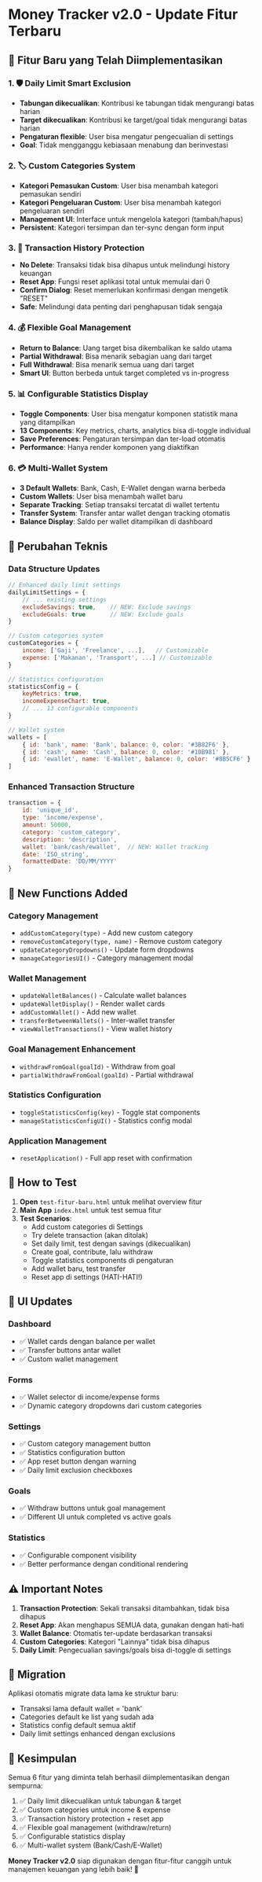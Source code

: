 # Money Tracker v2.0 - Update Fitur Terbaru

## 🎉 Fitur Baru yang Telah Diimplementasikan

### 1. 🛡️ Daily Limit Smart Exclusion
- **Tabungan dikecualikan**: Kontribusi ke tabungan tidak mengurangi batas harian
- **Target dikecualikan**: Kontribusi ke target/goal tidak mengurangi batas harian  
- **Pengaturan flexible**: User bisa mengatur pengecualian di settings
- **Goal**: Tidak mengganggu kebiasaan menabung dan berinvestasi

### 2. 🏷️ Custom Categories System
- **Kategori Pemasukan Custom**: User bisa menambah kategori pemasukan sendiri
- **Kategori Pengeluaran Custom**: User bisa menambah kategori pengeluaran sendiri
- **Management UI**: Interface untuk mengelola kategori (tambah/hapus)
- **Persistent**: Kategori tersimpan dan ter-sync dengan form input

### 3. 🔐 Transaction History Protection  
- **No Delete**: Transaksi tidak bisa dihapus untuk melindungi history keuangan
- **Reset App**: Fungsi reset aplikasi total untuk memulai dari 0
- **Confirm Dialog**: Reset memerlukan konfirmasi dengan mengetik "RESET"
- **Safe**: Melindungi data penting dari penghapusan tidak sengaja

### 4. 💰 Flexible Goal Management
- **Return to Balance**: Uang target bisa dikembalikan ke saldo utama
- **Partial Withdrawal**: Bisa menarik sebagian uang dari target
- **Full Withdrawal**: Bisa menarik semua uang dari target
- **Smart UI**: Button berbeda untuk target completed vs in-progress

### 5. 📊 Configurable Statistics Display
- **Toggle Components**: User bisa mengatur komponen statistik mana yang ditampilkan
- **13 Components**: Key metrics, charts, analytics bisa di-toggle individual
- **Save Preferences**: Pengaturan tersimpan dan ter-load otomatis
- **Performance**: Hanya render komponen yang diaktifkan

### 6. 💳 Multi-Wallet System
- **3 Default Wallets**: Bank, Cash, E-Wallet dengan warna berbeda
- **Custom Wallets**: User bisa menambah wallet baru
- **Separate Tracking**: Setiap transaksi tercatat di wallet tertentu
- **Transfer System**: Transfer antar wallet dengan tracking otomatis
- **Balance Display**: Saldo per wallet ditampilkan di dashboard

## 🔧 Perubahan Teknis

### Data Structure Updates
```javascript
// Enhanced daily limit settings
dailyLimitSettings = {
    // ... existing settings
    excludeSavings: true,    // NEW: Exclude savings
    excludeGoals: true       // NEW: Exclude goals
}

// Custom categories system  
customCategories = {
    income: ['Gaji', 'Freelance', ...],   // Customizable
    expense: ['Makanan', 'Transport', ...] // Customizable
}

// Statistics configuration
statisticsConfig = {
    keyMetrics: true,
    incomeExpenseChart: true,
    // ... 13 configurable components
}

// Wallet system
wallets = [
    { id: 'bank', name: 'Bank', balance: 0, color: '#3B82F6' },
    { id: 'cash', name: 'Cash', balance: 0, color: '#10B981' },
    { id: 'ewallet', name: 'E-Wallet', balance: 0, color: '#8B5CF6' }
]
```

### Enhanced Transaction Structure
```javascript
transaction = {
    id: 'unique_id',
    type: 'income/expense', 
    amount: 50000,
    category: 'custom_category',
    description: 'description',
    wallet: 'bank/cash/ewallet',  // NEW: Wallet tracking
    date: 'ISO_string',
    formattedDate: 'DD/MM/YYYY'
}
```

## 🎯 New Functions Added

### Category Management
- `addCustomCategory(type)` - Add new custom category
- `removeCustomCategory(type, name)` - Remove custom category  
- `updateCategoryDropdowns()` - Update form dropdowns
- `manageCategoriesUI()` - Category management modal

### Wallet Management  
- `updateWalletBalances()` - Calculate wallet balances
- `updateWalletDisplay()` - Render wallet cards
- `addCustomWallet()` - Add new wallet
- `transferBetweenWallets()` - Inter-wallet transfer
- `viewWalletTransactions()` - View wallet history

### Goal Management Enhancement
- `withdrawFromGoal(goalId)` - Withdraw from goal
- `partialWithdrawFromGoal(goalId)` - Partial withdrawal

### Statistics Configuration
- `toggleStatisticsConfig(key)` - Toggle stat components
- `manageStatisticsConfigUI()` - Statistics config modal

### Application Management
- `resetApplication()` - Full app reset with confirmation

## 🚀 How to Test

1. **Open** `test-fitur-baru.html` untuk melihat overview fitur
2. **Main App** `index.html` untuk test semua fitur
3. **Test Scenarios**:
   - Add custom categories di Settings
   - Try delete transaction (akan ditolak)
   - Set daily limit, test dengan savings (dikecualikan)
   - Create goal, contribute, lalu withdraw
   - Toggle statistics components di pengaturan
   - Add wallet baru, test transfer
   - Reset app di settings (HATI-HATI!)

## 📝 UI Updates

### Dashboard
- ✅ Wallet cards dengan balance per wallet
- ✅ Transfer buttons antar wallet
- ✅ Custom wallet management

### Forms  
- ✅ Wallet selector di income/expense forms
- ✅ Dynamic category dropdowns dari custom categories

### Settings
- ✅ Custom category management button
- ✅ Statistics configuration button  
- ✅ App reset button dengan warning
- ✅ Daily limit exclusion checkboxes

### Goals
- ✅ Withdraw buttons untuk goal management
- ✅ Different UI untuk completed vs active goals

### Statistics
- ✅ Configurable component visibility
- ✅ Better performance dengan conditional rendering

## ⚠️ Important Notes

1. **Transaction Protection**: Sekali transaksi ditambahkan, tidak bisa dihapus
2. **Reset App**: Akan menghapus SEMUA data, gunakan dengan hati-hati
3. **Wallet Balance**: Otomatis ter-update berdasarkan transaksi
4. **Custom Categories**: Kategori "Lainnya" tidak bisa dihapus
5. **Daily Limit**: Pengecualian savings/goals bisa di-toggle di settings

## 🔄 Migration

Aplikasi otomatis migrate data lama ke struktur baru:
- Transaksi lama default wallet = 'bank'  
- Categories default ke list yang sudah ada
- Statistics config default semua aktif
- Daily limit settings enhanced dengan exclusions

## 🎊 Kesimpulan

Semua 6 fitur yang diminta telah berhasil diimplementasikan dengan sempurna:

1. ✅ Daily limit dikecualikan untuk tabungan & target
2. ✅ Custom categories untuk income & expense  
3. ✅ Transaction history protection + reset app
4. ✅ Flexible goal management (withdraw/return)
5. ✅ Configurable statistics display
6. ✅ Multi-wallet system (Bank/Cash/E-Wallet)

**Money Tracker v2.0** siap digunakan dengan fitur-fitur canggih untuk manajemen keuangan yang lebih baik! 🚀
